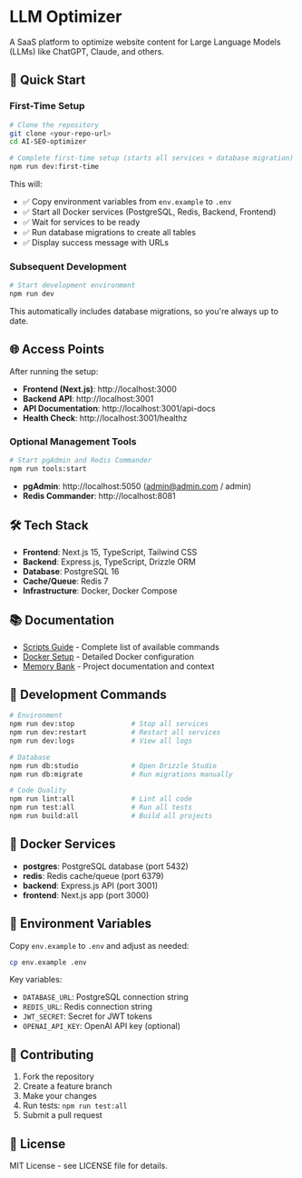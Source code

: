 # LLM Optimizer

A SaaS platform to optimize website content for Large Language Models (LLMs) like ChatGPT, Claude, and others.

## 🚀 Quick Start

### First-Time Setup
```bash
# Clone the repository
git clone <your-repo-url>
cd AI-SEO-optimizer

# Complete first-time setup (starts all services + database migration)
npm run dev:first-time
```

This will:
- ✅ Copy environment variables from `env.example` to `.env`
- ✅ Start all Docker services (PostgreSQL, Redis, Backend, Frontend)
- ✅ Wait for services to be ready
- ✅ Run database migrations to create all tables
- ✅ Display success message with URLs

### Subsequent Development
```bash
# Start development environment
npm run dev
```

This automatically includes database migrations, so you're always up to date.

## 🌐 Access Points

After running the setup:

- **Frontend (Next.js)**: http://localhost:3000
- **Backend API**: http://localhost:3001
- **API Documentation**: http://localhost:3001/api-docs
- **Health Check**: http://localhost:3001/healthz

### Optional Management Tools
```bash
# Start pgAdmin and Redis Commander
npm run tools:start
```

- **pgAdmin**: http://localhost:5050 (admin@admin.com / admin)
- **Redis Commander**: http://localhost:8081

## 🛠️ Tech Stack

- **Frontend**: Next.js 15, TypeScript, Tailwind CSS
- **Backend**: Express.js, TypeScript, Drizzle ORM
- **Database**: PostgreSQL 16
- **Cache/Queue**: Redis 7
- **Infrastructure**: Docker, Docker Compose

## 📚 Documentation

- [Scripts Guide](SCRIPTS_GUIDE.md) - Complete list of available commands
- [Docker Setup](DOCKER_README.md) - Detailed Docker configuration
- [Memory Bank](memory/) - Project documentation and context

## 🔧 Development Commands

```bash
# Environment
npm run dev:stop              # Stop all services
npm run dev:restart           # Restart all services
npm run dev:logs              # View all logs

# Database
npm run db:studio             # Open Drizzle Studio
npm run db:migrate            # Run migrations manually

# Code Quality
npm run lint:all              # Lint all code
npm run test:all              # Run all tests
npm run build:all             # Build all projects
```

## 🐳 Docker Services

- **postgres**: PostgreSQL database (port 5432)
- **redis**: Redis cache/queue (port 6379)
- **backend**: Express.js API (port 3001)
- **frontend**: Next.js app (port 3000)

## 📝 Environment Variables

Copy `env.example` to `.env` and adjust as needed:

```bash
cp env.example .env
```

Key variables:
- `DATABASE_URL`: PostgreSQL connection string
- `REDIS_URL`: Redis connection string
- `JWT_SECRET`: Secret for JWT tokens
- `OPENAI_API_KEY`: OpenAI API key (optional)

## 🤝 Contributing

1. Fork the repository
2. Create a feature branch
3. Make your changes
4. Run tests: `npm run test:all`
5. Submit a pull request

## 📄 License

MIT License - see LICENSE file for details. 